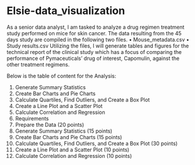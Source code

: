 # Elsie-data_visualization
As a senior data analyst, I am tasked to analyze a drug regimen treatment study performed on mice for skin cancer. The data resulting from the 45 days study are compiled in the following two files.
•	Mouse_metadata.csv
•	Study results.csv
Utilizing the files, I will generate tables and figures for the technical report of the clinical study which has a focus of comparing the performance of Pymaceuticals’ drug of interest, Capomulin, against the other treatment regimens.

Below is the table of content for the Analysis:

1.	Generate Summary Statistics
2.	Create Bar Charts and Pie Charts
3.	Calculate Quartiles, Find Outliers, and Create a Box Plot
4.	Create a Line Plot and a Scatter Plot
5.	Calculate Correlation and Regression
6.	Requirements
7.	Prepare the Data (20 points)
8.	Generate Summary Statistics (15 points)
9.	Create Bar Charts and Pie Charts (15 points)
10.	Calculate Quartiles, Find Outliers, and Create a Box Plot (30 points)
11.	Create a Line Plot and a Scatter Plot (10 points)
12.	Calculate Correlation and Regression (10 points)
